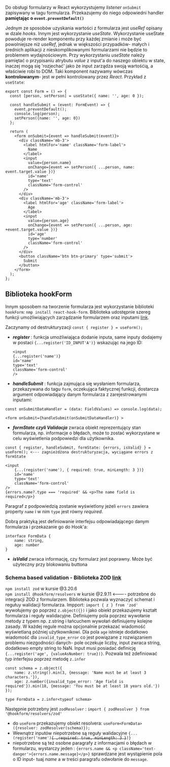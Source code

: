 Do obsługi formularzy w React wykorzystujemy _listener_ `onSubmit` zapisywany w tagu formularza. Przekazujemy do niego odpowiedni handler **pamiętając o `event.preventDefault()`**

Jednym ze sposobów uzyskania wartości z formularza jest _useRef_ opisany w dzale _hooks_. Innym jest wykorzystanie _useState_. Wykorzystanie useState powoduje re-render komponentu przy każdej zmianie i może być powolniejsze niż _useRef_, jednak w większości przypadków- małych i średnich aplikacji z nieskomplikowanymi formularzami nie będzie to problemem wydajnościowym. Przy wykorzystaniu _useState_ należy pamiętać o przypisaniu atrybutu _value_ z input'a do naszego obiektu w state, inaczej mogą się 'rozjechać' jako że input zarządza swoją wartośćią, a właściwie robi to DOM. Taki komponent nazywamy wówczas **kontrolowanym**- jest w pełni kontrolowany przez _React_. Przykład z `useState`:

```
export const Form = () => {
  const [person, setPerson] = useState({ name: '', age: 0 });

  const handleSubmit = (event: FormEvent) => {
    event.preventDefault();
    console.log(person);
    setPerson({name: '', age: 0})
  };

  return (
    <form onSubmit={event => handleSubmit(event)}>
      <div className='mb-3'>
        <label htmlFor='name' className='form-label'>
          Name
        </label>
        <input
          value={person.name}
          onChange={event => setPerson({ ...person, name: event.target.value })}
          id='name'
          type='text'
          className='form-control'
        />
      </div>
      <div className='mb-3'>
        <label htmlFor='age' className='form-label'>
          Age
        </label>
        <input
          value={person.age}
          onChange={event => setPerson({ ...person, age: +event.target.value })}
          id='age'
          type='number'
          className='form-control'
        />
      </div>
      <button className='btn btn-primary' type='submit'>
        Submit
      </button>
    </form>
  );
};
```

## Biblioteka hookForm

Innym sposobem na tworzenie formularza jest wykorzystanie biblioteki `hookForm`: `nmp install react-hook-form`. Biblioteka udostępnie szereg funkcji umożliwiających zarządzanie formularzem oraz inputami [link](https://react-hook-form.com/get-started/).

Zaczynamy od destrukturyzacji `const { register } = useForm();`

- **_register_** : funkcja umożliwiająca dodanie inputa, same inputy dodajemy w postaci `{...register('ID_INPUT'A')}` wskazując na jego ID:
  ```
  <input
  {...register('name')}
  id='name'
  type='text'
  className='form-control'
  />
  ```
- **_handleSubmit_** : funkcja zajmująca się wysłaniem formularza, przekazywana do tagu `form`, oczekująca faktycznej funkcji, dostarcza argument odpowiadający danym formularza z zarejestrowanymi inputami:
```
const onSubmitDataHandler = (data: FieldValues) => console.log(data);

<form onSubmit={handleSubmit(onSubmitDataHandler)} >
```

- **_formState czyli Validacja_** zwraca obiekt reprezentujący stan formularza, np. informacje o błędach, może to zostać wykorzystane w celu wyświetlenia podpowiedzi dla użytkownika.

```
const { register, handleSubmit, formState: {errors, isValid} } = useForm(); <--- zagnieżdżona destrukturyzacja, wyciągane errors z formState

<input
    {...(register('name'), { required: true, minLength: 3 })}
    id='name'
    type='text'
    className='form-control'
/>
{errors.name?.type === 'required' && <p>The name field is required</p>}
```

Paragraf z podpowiedzią zostanie wyświetlony jeżeli `errors` zawiera property `name` i w nim `type` jest równy _required_.

Dobrą praktyką jest definiowanie interfejsu odpowiadającego danym formularza i przekazanie go do Hook'a:

```
interface FormData {
    name: string,
    age: number
}
```

- **_isValid_** zwraca informację, czy formularz jest poprawny. Może być użyteczny przy blokowaniu buttona

### Schema based validation - Biblioteka ZOD [link](https://zod.dev/)

`npm install zod` w kursie @3.20.6  
`npm install @hookform/resolvers` w kursie @2.9.11 <---- potrzebne do integracji ZOD z formularzem.
Biblioteka pozwala wyznaczyć schemat i regułuy walidacji formularza. Impport: `import { z } from 'zod'` wywołujemy go poprzez `z.object({})` i jako obiekt przekazujemy kształt formularza i reguły walidacyjne. Definiujemy pola poprzez wywołanie metody z typem np. z.string i łańcuchem wywołań definiujemy kolejne zasady. W każdej regule można opcjonalnie przekazać wiadomość wyświetlaną później użytkownikowi. Dla pola `age` istnieje dodatkowo wiadomość dla `invalid_type_error` co jest powiązane z rozwiązaniem problemu niezgodności danych- pole oczekuje liczby, input zwraca string, dodatkowo empty string to NaN. Input musi posiadać definicję `{...register('age', {valueAsNumber: true})}`. Pozwala też zdefiniować typ interfejsu poprzez metodę `z.infer`

```
const schema = z.object({
    name: z.string().min(3, {message: 'Name must be at least 3 characters.'}),
    age: z.number({invalid_type_error: 'Age field is required'}).min(18, {message: 'You must be at least 18 years old.'})
});

type FormData = z.infer<typeof schema>
```

Następnie potrzebny jest `zodResolver` : `import { zodResolver } from '@hookform/resolvers/zod'`

- do `useForm` przekazujemy obiekt resolvera: `useForm<FormData>({resolver: zodResolver(schema)});`
- Wewnątrz inputów niepotrzebne są reguły walidacyjne `{...(register('name')`~~`{ ,required: true, minLength: 3 }`~~`)}`
- niepotrzebne są też osobne paragrafy z informacjami o błędach w formularzu, wystarczy jeden : `{errors.name && <p className='text-danger'>{errors.name.message}</p>}` sprawdzane jest wystąpienie pola o ID input- tuaj _name_ a w treści paragrafu odwołanie do `message`.
